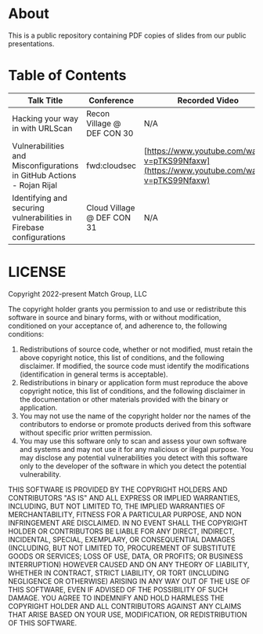 # About

This is a public repository containing PDF copies of slides from our public presentations. 

# Table of Contents

| Talk Title  | Conference | Recorded Video | Slides |
| ------------- | ------------- | ------------- | ------------- |
| Hacking your way in with URLScan | Recon Village @ DEF CON 30 | N/A | [Slides](/ReconVillage-Defcon30.pdf) |
| Vulnerabilities and Misconfigurations in GitHub Actions - Rojan Rijal  | fwd:cloudsec  | [https://www.youtube.com/watch?v=pTKS99Nfaxw](https://www.youtube.com/watch?v=pTKS99Nfaxw) | [Slides](/fwdcloudsec-2023.pdf) |
| Identifying and securing vulnerabilities in Firebase configurations | Cloud Village @ DEF CON 31 | N/A | [Slides](/CloudVillage-2023-Talk.pdf) |

# LICENSE
Copyright 2022-present Match Group, LLC

The copyright holder grants you permission to and use  or redistribute this software in source and binary forms, with or without modification, conditioned on your acceptance of, and adherence to, the following conditions:

1. Redistributions of source code, whether or not modified, must retain the above copyright notice, this list of conditions, and the following disclaimer. If modified, the source code must identify the modifications (identification in general terms is acceptable).
2. Redistributions in binary or application form must reproduce the above copyright notice, this list of conditions, and the following disclaimer in the documentation or other materials provided with the binary or application.
3. You may not use the name of the copyright holder nor the names of the contributors to endorse or promote products derived from this software without specific prior written permission.
4. You may use this software only to scan and assess your own software and systems and may not use it for any malicious or illegal purpose. You may disclose any potential vulnerabilities you detect with this software only to the developer of the software in which you detect the potential vulnerability.

THIS SOFTWARE IS PROVIDED BY THE COPYRIGHT HOLDERS AND CONTRIBUTORS "AS IS" AND ALL EXPRESS OR IMPLIED WARRANTIES, INCLUDING, BUT NOT LIMITED TO, THE IMPLIED WARRANTIES OF MERCHANTABILITY, FITNESS FOR A PARTICULAR PURPOSE, AND NON INFRINGEMENT ARE DISCLAIMED. IN NO EVENT SHALL THE COPYRIGHT HOLDER OR CONTRIBUTORS BE LIABLE FOR ANY DIRECT, INDIRECT, INCIDENTAL, SPECIAL, EXEMPLARY, OR CONSEQUENTIAL DAMAGES (INCLUDING, BUT NOT LIMITED TO, PROCUREMENT OF SUBSTITUTE GOODS OR SERVICES; LOSS OF USE, DATA, OR PROFITS; OR BUSINESS INTERRUPTION) HOWEVER CAUSED AND ON ANY THEORY OF LIABILITY, WHETHER IN CONTRACT, STRICT LIABILITY, OR TORT (INCLUDING NEGLIGENCE OR OTHERWISE) ARISING IN ANY WAY OUT OF THE USE OF THIS SOFTWARE, EVEN IF ADVISED OF THE POSSIBILITY OF SUCH DAMAGE. YOU AGREE TO INDEMNIFY AND HOLD HARMLESS THE COPYRIGHT HOLDER AND ALL CONTRIBUTORS AGAINST ANY CLAIMS THAT ARISE BASED ON YOUR USE, MODIFICATION, OR REDISTRIBUTION OF THIS SOFTWARE.